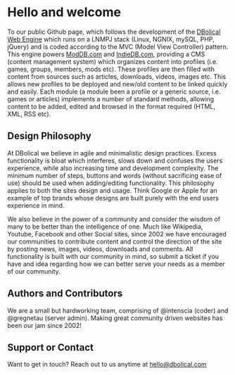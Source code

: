 # Hello and welcome
To our public Github page, which follows the development of the <a href="https://www.dbolical.com">DBolical Web Engine</a> which runs on a LNMPJ stack (Linux, NGNIX, mySQL, PHP, jQuery) and is coded according to the MVC (Model View Controller) pattern. This engine powers <a href="https://www.moddb.com">ModDB.com</a> and <a href="http://www.indiedb.com">IndieDB.com</a>, providing a CMS (content management system) which organizes content into profiles (i.e. games, groups, members, mods etc). These profiles are then filled with content from sources such as articles, downloads, videos, images etc. This allows new profiles to be deployed and new/old content to be linked quickly and easily. Each module (a module been a profile or a generic source, i.e. games or articles) implements a number of standard methods, allowing content to be added, edited and browsed in the format required (HTML, XML, RSS etc).

## Design Philosophy
At DBolical we believe in agile and minimalistic design practices. Excess functionality is bloat which interferes, slows down and confuses the users experience, while also increasing time and development complexity. The minimum number of steps, buttons and words (without sacrificing ease of use) should be used when adding/editing functionality. This philosophy applies to both the sites design and usage. Think Google or Apple for an example of top brands whose designs are built purely with the end users experience in mind.

We also believe in the power of a community and consider the wisdom of many to be better than the intelligence of one. Much like Wikipedia, Youtube, Facebook and other Social sites, since 2002 we have encouraged our communities to contribute content and control the direction of the site by posting news, images, videos, downloads and comments. All functionality is built with our community in mind, so submit a ticket if you have and idea regarding how we can better serve your needs as a member of our community.

## Authors and Contributors
We are a small but hardworking team, comprising of @intenscia (coder) and @gregnetau (server admin). Making great community driven websites has been our jam since 2002!

## Support or Contact
Want to get in touch? Reach out to us anytime at hello@dbolical.com

